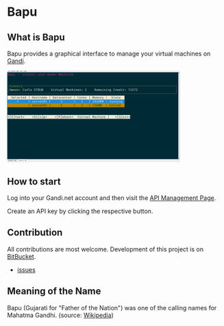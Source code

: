 # Bapu

## What is Bapu
Bapu provides a graphical interface to manage your virtual machines on
[Gandi](https://www.gandi.net/).

<img src="./bapu-screenshot.png" alt="Screenshot of Bapu" width="80%">

## How to start
Log into your Gandi.net account and then visit the
[API Management Page](https://www.gandi.net/admin/api_key).

Create an API key by clicking the respective button.

## Contribution
All contributions are most welcome. Development of this project is on
[BitBucket](https://bitbucket.org/carlostrub/bapu/).

* [issues](https://bitbucket.org/carlostrub/bapu/issues)

## Meaning of the Name
Bapu (Gujarati for "Father of the Nation") was one of the calling names for
Mahatma Gandhi. (source:
[Wikipedia](https://en.wikipedia.org/wiki/Mahatma_Gandhi))
